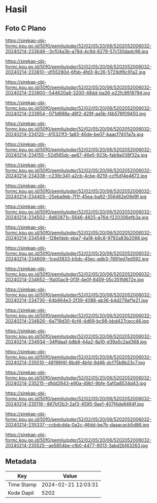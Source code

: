 # Hasil

## Foto C Plano

https://sirekap-obj-formc.kpu.go.id/50f0/pemilu/pdpr/52/02/05/20/06/5202052006032-20240214-233648--3cf04a3b-a78d-4c9d-8279-57c130dadc96.jpg

https://sirekap-obj-formc.kpu.go.id/50f0/pemilu/pdpr/52/02/05/20/06/5202052006032-20240214-233810--d155280d-6fbb-4fd3-8c26-5729df6c91a2.jpg

https://sirekap-obj-formc.kpu.go.id/50f0/pemilu/pdpr/52/02/05/20/06/5202052006032-20240214-233900--544620a8-3200-48dd-ba26-e22fc9918794.jpg

https://sirekap-obj-formc.kpu.go.id/50f0/pemilu/pdpr/52/02/05/20/06/5202052006032-20240214-233954--071d688a-d6f2-429f-aa5b-f4b576f09450.jpg

https://sirekap-obj-formc.kpu.go.id/50f0/pemilu/pdpr/52/02/05/20/06/5202052006032-20240214-234120--415321f3-1a83-40de-be07-baacf7401a7a.jpg

https://sirekap-obj-formc.kpu.go.id/50f0/pemilu/pdpr/52/02/05/20/06/5202052006032-20240214-234155--52d565dc-ae67-46e5-923b-fab9a038f32a.jpg

https://sirekap-obj-formc.kpu.go.id/50f0/pemilu/pdpr/52/02/05/20/06/5202052006032-20240214-234338--c239c341-a2cb-4cbe-8219-ccf5d14e4672.jpg

https://sirekap-obj-formc.kpu.go.id/50f0/pemilu/pdpr/52/02/05/20/06/5202052006032-20240214-234405--25eba9eb-7f1f-45ea-ba92-356462e09d9f.jpg

https://sirekap-obj-formc.kpu.go.id/50f0/pemilu/pdpr/52/02/05/20/06/5202052006032-20240214-234502--8d62871c-5646-4825-a76d-f220306efb3a.jpg

https://sirekap-obj-formc.kpu.go.id/50f0/pemilu/pdpr/52/02/05/20/06/5202052006032-20240214-234548--128efdeb-eba7-4a18-b8c8-9792a83b2088.jpg

https://sirekap-obj-formc.kpu.go.id/50f0/pemilu/pdpr/52/02/05/20/06/5202052006032-20240214-234609--1ced3833-b5dc-45ec-adb3-7691ed7ed592.jpg

https://sirekap-obj-formc.kpu.go.id/50f0/pemilu/pdpr/52/02/05/20/06/5202052006032-20240214-234652--1fa00ac9-0f3f-4e0f-8459-05c351fd672e.jpg

https://sirekap-obj-formc.kpu.go.id/50f0/pemilu/pdpr/52/02/05/20/06/5202052006032-20240214-234730--64b664e3-2f39-4088-ab36-b4d279af1e21.jpg

https://sirekap-obj-formc.kpu.go.id/50f0/pemilu/pdpr/52/02/05/20/06/5202052006032-20240214-234826--6a719d30-6cf4-4d69-bc98-bbd427cecc46.jpg

https://sirekap-obj-formc.kpu.go.id/50f0/pemilu/pdpr/52/02/05/20/06/5202052006032-20240214-234934--34ffdaa1-b8b8-44a2-8a10-d39a5c2ad368.jpg

https://sirekap-obj-formc.kpu.go.id/50f0/pemilu/pdpr/52/02/05/20/06/5202052006032-20240214-235010--48199f4f-6bd9-4bfd-9d46-dcf75b8b23c7.jpg

https://sirekap-obj-formc.kpu.go.id/50f0/pemilu/pdpr/52/02/05/20/06/5202052006032-20240214-235215--dfdd2843-e90a-49b1-9bfe-5af0a8534d43.jpg

https://sirekap-obj-formc.kpu.go.id/50f0/pemilu/pdpr/52/02/05/20/06/5202052006032-20240214-235116--867bf2b3-2af3-4595-9ae1-407f4de8464f.jpg

https://sirekap-obj-formc.kpu.go.id/50f0/pemilu/pdpr/52/02/05/20/06/5202052006032-20240214-235337--ccbdcdda-0a2c-46dd-be7b-daaacacb5d86.jpg

https://sirekap-obj-formc.kpu.go.id/50f0/pemilu/pdpr/52/02/05/20/06/5202052006032-20240214-235525--ae5854be-cfb0-4477-9013-3abd2bf43263.jpg


## Metadata

| Key        | Value               |
| ---------- | ------------------- |
| Time Stamp | 2024-02-21 12:03:31 |
| Kode Dapil | 5202                |



